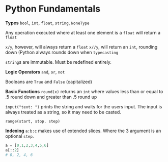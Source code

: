 # Python Fundamentals

**Types**
`bool`, `int`, `float`, `string`, `NoneType`

Any operation executed where at least one element is a `float` will return a `float `

`x/y`, however, will always return a `float`
`x//y`, will return an `int`, rounding down (Python always rounds down when `typecasting`

`string`s are immutable. Must be redefined entirely. 

**Logic Operators**
`and`, `or`, `not`

Booleans are `True` and `False` (capitalized)

**Basic Functions**
`round(x)` returns an `int` where values less than or equal to .5 round down and greater than .5 round up

`input("text: ")` prints the string and waits for the users input. The input is always treated as a string, so it may need to be casted. 

`range(start, stop. step)`

**Indexing**
`a:b:c` makes use of extended slices. Where the 3 argument is an optional `step`. 

```python
a = [0,1,2,3,4,5,6]
a[::2]
# 0, 2, 4, 6
```

